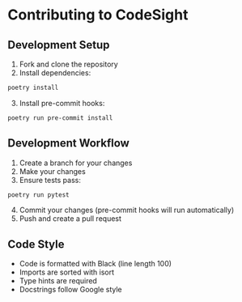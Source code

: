 # Contributing to CodeSight

## Development Setup

1. Fork and clone the repository
2. Install dependencies:

```bash
poetry install
```

3. Install pre-commit hooks:

```bash
poetry run pre-commit install
```

## Development Workflow

1. Create a branch for your changes
2. Make your changes
3. Ensure tests pass:

```bash
poetry run pytest
```

4. Commit your changes (pre-commit hooks will run automatically)
5. Push and create a pull request

## Code Style

- Code is formatted with Black (line length 100)
- Imports are sorted with isort
- Type hints are required
- Docstrings follow Google style
